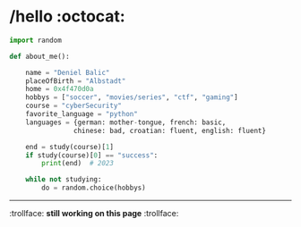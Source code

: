 # /hello :octocat:


```python
import random 

def about_me():

    name = "Deniel Balic"
    placeOfBirth = "Albstadt"
    home = 0x4f470d0a 
    hobbys = ["soccer", "movies/series", "ctf", "gaming"]
    course = "cyberSecurity"
    favorite_language = "python"
    languages = {german: mother-tongue, french: basic, 
                chinese: bad, croatian: fluent, english: fluent}  

    end = study(course)[1]
    if study(course)[0] == "success":
        print(end)  # 2023

    while not studying:
        do = random.choice(hobbys)
```
***
:trollface: __still working on this page__ :trollface: